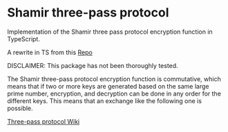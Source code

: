 # Shamir three-pass protocol
Implementation of the Shamir three pass protocol encryption function in TypeScript.

A rewrite in TS from this [Repo](https://github.com/sorribas/shamir3pass)

DISCLAIMER: This package has not been thoroughly tested.

The Shamir three-pass protocol encryption function is commutative, which means that if two or more keys are generated based on the same large prime number, encryption, and decryption can be done in any order for the different keys. This means that an exchange like the following one is possible.

[Three-pass protocol Wiki](https://en.wikipedia.org/wiki/Three-pass_protocol)
